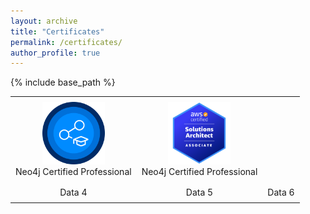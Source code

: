 ```yaml
---
layout: archive
title: "Certificates"
permalink: /certificates/
author_profile: true
---
```


{% include base_path %}

<style>
  table {
    border-collapse: collapse;
    width: 100%;
    border: none;
  }
  th, td {
    padding: 8px;
    text-align: left;
    background-color: transparent;
    text-align:center;
  }
</style>

<table>
  <tr>
    <td><a href="https://graphacademy.neo4j.com/c/4bbe6414-788d-4ca7-854c-0c938f80a26f/">
        <img src="../images/neo4j.png" alt="Image" width="100"/><br></a>
        Neo4j Certified Professional
      </td>
        <td>
        <img src="../images/aws_aa.png" alt="Image" width="100"/><br>
        Neo4j Certified Professional
      </td>
  </tr>
  <tr>
    <td>Data 4</td>
    <td>Data 5</td>
    <td>Data 6</td>
  </tr>
</table>

